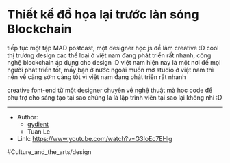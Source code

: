 # Thiết kế đồ họa lại trước làn sóng Blockchain

tiếp tục một tập MAD postcast,
một designer học js để làm creative :D cool
thị trường design các thể loại ở việt nam đang phát triển rất nhanh,
công nghệ blockchain áp dụng cho design :D
việt nam hiện nay là một nơi để mọi người phát triển tốt,
mấy bạn ở nước ngoài muốn mở studio ở việt nam thì nên về càng sớm càng tốt
vì việt nam đang phát triển rất nhanh

creative font-end từ một designer chuyên về nghệ thuật mà hoc code để phụ trợ cho sáng tạo tại sao chúng là là lập trình viên tại sao lại không nhỉ :D

---

- Author:
  - [gydient](gydient.md)
  - Tuan Le
- Link: https://www.youtube.com/watch?v=G3IoEc7EHlg

#Culture_and_the_arts/design
